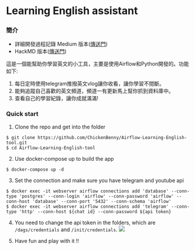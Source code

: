 # Learning English assistant
### 簡介
* 詳細開發過程記錄 Medium 版本([傳送門](https://medium.com/@ChickenBenny/%E5%AD%B8%E7%BF%92%E8%8B%B1%E6%96%87%E5%B0%8F%E5%B7%A5%E5%85%B7%E9%96%8B%E7%99%BC%E7%AD%86%E8%A8%98-78f8a813c7af))
* HackMD 版本([傳送門](https://hackmd.io/-BLvXFm3STqacYMSedyKWA?view))

這是一個能幫助你學習英文的小工具，主要是使用Airflow和Python開發的。功能如下:
1. 每日定時使用telegram推撥英文vlog讓你收看，讓你學習不間斷。
2. 能夠追蹤自己喜歡的英文頻道，頻道一有更新馬上幫你抓到資料庫中。
3. 查看自己的學習紀錄，讓你成就滿滿!

### Quick start
1. Clone the repo and get into the folder
```
$ git clone https://github.com/ChickenBenny/Airflow-Learning-English-tool.git
$ cd Airflow-Learning-English-tool
```
2. Use docker-compose up to build the app
```
$ docker-compose up -d
```
3. Set the connection and make sure you have telegram and youtube api
```
$ docker exec -it webserver airflow connections add 'database' --conn-type 'postgres' --conn-login 'airflow' --conn-password 'airflow' --conn-host 'database' --conn-port '5432' --conn-schema 'airflow'
$ docker exec -it webserver airflow connections add 'telegram' --conn-type 'http' --conn-host ${chat id} --conn-password ${api token}
```
4. You need to change the api token in the folders, which are `/dags/credentials` and `/init/credentials`.
![](https://i.imgur.com/6Kq09lx.png)

5. Have fun and play with it !!


